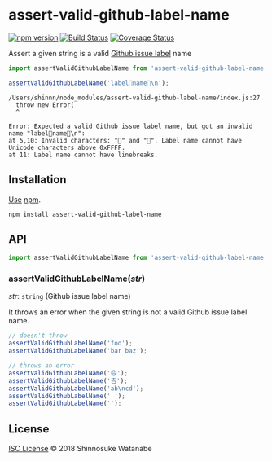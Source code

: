 # assert-valid-github-label-name

[![npm version](https://img.shields.io/npm/v/assert-valid-github-label-name.svg)](https://www.npmjs.com/package/assert-valid-github-label-name)
[![Build Status](https://travis-ci.com/shinnn/assert-valid-github-label-name.svg?branch=master)](https://travis-ci.com/shinnn/assert-valid-github-label-name)
[![Coverage Status](https://img.shields.io/coveralls/shinnn/assert-valid-github-label-name.svg)](https://coveralls.io/github/shinnn/assert-valid-github-label-name)

Assert a given string is a valid [Github issue label](https://help.github.com/articles/creating-a-label/) name

```javascript
import assertValidGithubLabelName from 'assert-valid-github-label-name';

assertValidGithubLabelName('label🍕name🍔\n');
```

```
/Users/shinnn/node_modules/assert-valid-github-label-name/index.js:27
  throw new Error(
  ^

Error: Expected a valid Github issue label name, but got an invalid name "label🍕name🍔\n":
at 5,10: Invalid characters: "🍕" and "🍔". Label name cannot have Unicode characters above 0xFFFF.
at 11: Label name cannot have linebreaks.
```

## Installation

[Use](https://docs.npmjs.com/cli/install) [npm](https://docs.npmjs.com/about-npm/).

```
npm install assert-valid-github-label-name
```

## API

```javascript
import assertValidGithubLabelName from 'assert-valid-github-label-name';
```

### assertValidGithubLabelName(*str*)

*str*: `string` (Github issue label name)  

It throws an error when the given string is not a valid Github issue label name.

```javascript
// doesn't throw
assertValidGithubLabelName('foo');
assertValidGithubLabelName('bar baz');

// throws an error
assertValidGithubLabelName('😄');
assertValidGithubLabelName('𠮷');
assertValidGithubLabelName('ab\ncd');
assertValidGithubLabelName(' ');
assertValidGithubLabelName('');
```

## License

[ISC License](./LICENSE) © 2018 Shinnosuke Watanabe
